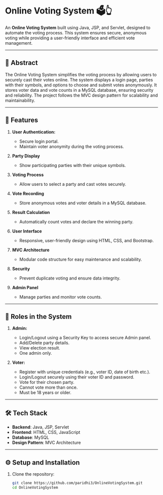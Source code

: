 # Online Voting System 🗳️👆

An **Online Voting System** built using Java, JSP, and Servlet, designed to automate the voting process. This system ensures secure, anonymous voting while providing a user-friendly interface and efficient vote management.

---

## 📄 **Abstract**

The Online Voting System simplifies the voting process by allowing users to securely cast their votes online. The system displays a login page, parties with their symbols, and options to choose and submit votes anonymously. It stores voter data and vote counts in a MySQL database, ensuring security and reliability. The project follows the MVC design pattern for scalability and maintainability.

---

## 🚀 **Features**

1. **User Authentication:** 
   - Secure login portal.  
   - Maintain voter anonymity during the voting process.

2. **Party Display**  
   - Show participating parties with their unique symbols.

3. **Voting Process**  
   - Allow users to select a party and cast votes securely.

4. **Vote Recording**  
   - Store anonymous votes and voter details in a MySQL database.

5. **Result Calculation**  
   - Automatically count votes and declare the winning party.

6. **User Interface**  
   - Responsive, user-friendly design using HTML, CSS, and Bootstrap.

7. **MVC Architecture**  
   - Modular code structure for easy maintenance and scalability.

8. **Security**  
   - Prevent duplicate voting and ensure data integrity.

9. **Admin Panel**  
   - Manage parties and monitor vote counts.

---

## 👥 **Roles in the System**

1. **Admin:**  
   - Login/Logout using a Security Key to access secure Admin panel.
   - Add/Delete party details.  
   - View election result.    
   - One admin only.

2. **Voter:**  
   - Register with unique credentials (e.g., voter ID, date of birth etc.).  
   - Login/Logout securely using their voter ID and password.  
   - Vote for their chosen party.
   - Cannot vote more than once.  
   - Must be 18 years or older. 

---

## 🛠 **Tech Stack**

- **Backend**: Java, JSP, Servlet  
- **Frontend**: HTML, CSS, JavaScript  
- **Database**: MySQL  
- **Design Pattern**: MVC Architecture  

---

## ⚙️ **Setup and Installation**

1. Clone the repository:  
   ```bash
   git clone https://github.com/paridhi3/OnlineVotingSystem.git
   cd OnlineVotingSystem
   ```
   
